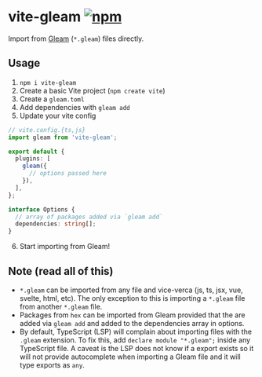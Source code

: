 # vite-gleam [![npm](https://img.shields.io/npm/v/vite-gleam)](https://npmjs.com/package/vite-gleam)

Import from [Gleam](https://gleam.run/) (`*.gleam`) files directly.

## Usage

1. `npm i vite-gleam`
2. Create a basic Vite project (`npm create vite`)
3. Create a `gleam.toml`
4. Add dependencies with `gleam add`
5. Update your vite config

```ts
// vite.config.{ts,js}
import gleam from 'vite-gleam';

export default {
  plugins: [
    gleam({
      // options passed here
    }),
  ],
};
```

```ts
interface Options {
  // array of packages added via `gleam add`
  dependencies: string[];
}
```

6. Start importing from Gleam!

## Note (read all of this)

- `*.gleam` can be imported from any file and vice-verca (js, ts, jsx, vue, svelte, html, etc). The only exception to this is importing a `*.gleam` file from another `*.gleam` file.
- Packages from `hex` can be imported from Gleam provided that the are added via `gleam add` and added to the dependencies array in options.
- By default, TypeScript (LSP) will complain about importing files with the `.gleam` extension. To fix this, add `declare module "*.gleam";` inside any TypeScript file. A caveat is the LSP does not know if a export exists so it will not provide autocomplete when importing a Gleam file and it will type exports as `any`.
